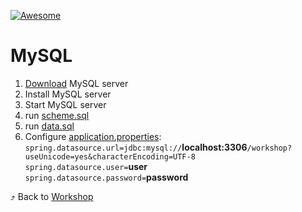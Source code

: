 [![Awesome][icon-awesome]][awesome]
&nbsp;&nbsp;&nbsp;&nbsp;&nbsp;&nbsp;

# MySQL  
1. [Download](https://dev.mysql.com/downloads/mysql/) MySQL server  
1. Install MySQL server  
1. Start MySQL server  
1. run [scheme.sql](src/main/resources/mysql/scheme.sql)  
1. run [data.sql](src/main/resources/mysql/data.sql)  
1. Configure [application.properties](src/main/resources/application.properties):  
```spring.datasource.url=jdbc:mysql://```**localhost:3306**```/workshop?useUnicode=yes&characterEncoding=UTF-8```  
```spring.datasource.user=```**user**  
```spring.datasource.password=```**password**  

⤴️ Back to [Workshop](../..)  

[icon-awesome]: https://cdn.rawgit.com/sindresorhus/awesome/d7305f38d29fed78fa85652e3a63e154dd8e8829/media/badge.svg
[awesome]: https://github.com/sindresorhus/awesome

